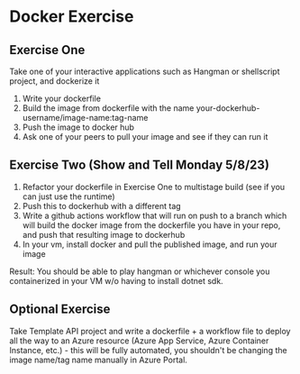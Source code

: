 # Docker Exercise

## Exercise One
Take one of your interactive applications such as Hangman or shellscript project, and dockerize it
1. Write your dockerfile
2. Build the image from dockerfile with the name your-dockerhub-username/image-name:tag-name
3. Push the image to docker hub
4. Ask one of your peers to pull your image and see if they can run it

## Exercise Two (Show and Tell Monday 5/8/23)
1. Refactor your dockerfile in Exercise One to multistage build (see if you can just use the runtime)
2. Push this to dockerhub with a different tag
3. Write a github actions workflow that will run on push to a branch which will build the docker image from the dockerfile you have in your repo, and push that resulting image to dockerhub
4. In your vm, install docker and pull the published image, and run your image

Result: You should be able to play hangman or whichever console you containerized in your VM w/o having to install dotnet sdk.

## Optional Exercise
Take Template API project and write a dockerfile + a workflow file to deploy all the way to an Azure resource (Azure App Service, Azure Container Instance, etc.) - this will be fully automated, you shouldn't be changing the image name/tag name manually in Azure Portal.